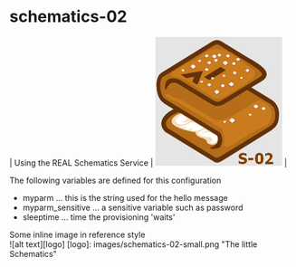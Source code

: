 # schematics-02

| Using the REAL Schematics Service | ![Schematics Service](images/schematics-02.png?raw=true "Always use Schematics!") |

The following variables are defined for this configuration

- myparm ... this is the string used for the hello message
- myparm_sensitive ... a sensitive variable such as password
- sleeptime ... time the provisioning 'waits'

Some inline image in reference style  
![alt text][logo]
[logo]: images/schematics-02-small.png "The little Schematics"
